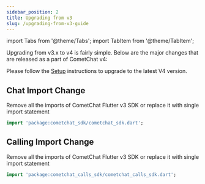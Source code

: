 ```yaml
---
sidebar_position: 2
title: Upgrading from v3
slug: /upgrading-from-v3-guide
---
```


import Tabs from '@theme/Tabs';
import TabItem from '@theme/TabItem';

Upgrading from v3.x to v4 is fairly simple. Below are the major changes that are released as a part of CometChat v4:

Please follow the [Setup](setup) instructions to upgrade to the latest V4 version.

## Chat Import Change

Remove all the imports of CometChat Flutter v3 SDK or replace it with single import statement

<Tabs>
<TabItem value="Dart" label="Dart">

```dart
import 'package:cometchat_sdk/cometchat_sdk.dart';
```

</TabItem>
</Tabs>

## Calling Import Change

Remove all the imports of CometChat Flutter v3 SDK or replace it with single import statement

<Tabs>
<TabItem value="Dart" label="Dart">

```dart
import 'package:cometchat_calls_sdk/cometchat_calls_sdk.dart';
```

</TabItem>
</Tabs>
